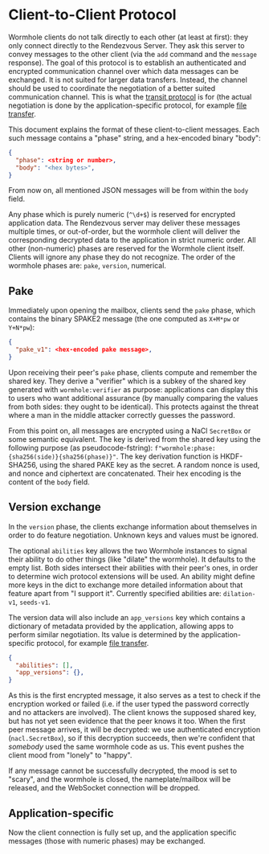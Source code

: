 # Client-to-Client Protocol

Wormhole clients do not talk directly to each other (at least at first): they
only connect directly to the Rendezvous Server. They ask this server to
convey messages to the other client (via the `add` command and the `message`
response).
The goal of this protocol is to establish an authenticated and encrypted
communication channel over which data messages can be exchanged. It is not
suited for larger data transfers. Instead, the channel should be used to coordinate
the negotiation of a better suited communication channel. This is what the
[transit protocol](transit.md) is for (the actual negotiation is done by the
application-specific protocol, for example [file transfer](file-transfer-protocol.md).

This document explains the format of these client-to-client messages. Each
such message contains a "phase" string, and a hex-encoded binary "body":

```json
{
  "phase": <string or number>,
  "body": "<hex bytes>",
}
```

From now on, all mentioned JSON messages will be from within the `body` field.

Any phase which is purely numeric (`^\d+$`) is reserved for encrypted
application data. The Rendezvous server may deliver these messages multiple
times, or out-of-order, but the wormhole client will deliver the
corresponding decrypted data to the application in strict numeric order. All
other (non-numeric) phases are reserved for the Wormhole client itself.
Clients will ignore any phase they do not recognize.
The order of the wormhole phases are: `pake`, `version`, numerical.

## Pake

Immediately upon opening the mailbox, clients send the `pake` phase, which
contains the binary SPAKE2 message (the one computed as `X+M*pw` or
`Y+N*pw`):

```json
{
  "pake_v1": <hex-encoded pake message>,
}
```

Upon receiving their peer's `pake` phase, clients compute and remember the
shared key. They derive a "verifier" which is a subkey of the shared key
generated with `wormhole:verifier` as purpose: applications can display
this to users who want additional assurance (by manually comparing the values
from both sides: they ought to be identical). This protects against the threat
where a man in the middle attacker correctly guesses the password.

From this point on, all messages are encrypted using a NaCl `SecretBox` or some
semantic equivalent. The key is derived from the shared key using the following
purpose (as pseudocode-fstring): `f"wormhole:phase:{sha256(side)}{sha256(phase)}"`.
The key derivation function is HKDF-SHA256, using the shared PAKE key as the secret.
A random nonce is used, and nonce and ciphertext are concatenated. Their hex
encoding is the content of the `body` field.

## Version exchange

In the `version` phase, the clients exchange information about themselves in
order to do feature negotiation. Unknown keys and values must be ignored.

The optional `abilities` key allows the two Wormhole instances
to signal their ability to do other things (like "dilate" the wormhole).
It defaults to the empty list. Both sides intersect their abilities with their
peer's ones, in order to determine wich protocol extensions will be used. An
ability might define more keys in the dict to exchange more detailed information
about that feature apart from "I support it". Currently specified abilities are:
`dilation-v1`, `seeds-v1`.

The version data will also include an `app_versions` key which contains a
dictionary of metadata provided by the application, allowing apps to perform
similar negotiation. Its value is determined by the application-specific protocol,
for example [file transfer](file-transfer-protocol.md).

```json
{
  "abilities": [],
  "app_versions": {},
}
```

As this is the first encrypted message, it also serves as a test to check if
the encryption worked or failed (i.e. if the user typed the password correctly
and no attackers are involved).
The client knows the supposed shared key, but has not yet seen
evidence that the peer knows it too. When the first peer message arrives, it will
be decrypted: we use authenticated encryption (`nacl.SecretBox`), so if this
decryption succeeds, then we're confident that *somebody* used the same
wormhole code as us. This event pushes the client mood from "lonely" to
"happy".

If any message cannot be successfully decrypted, the mood is set to "scary",
and the wormhole is closed, the nameplate/mailbox
will be released, and the WebSocket connection will be dropped.

## Application-specific

Now the client connection is fully set up, and the application specific messages
(those with numeric phases) may be exchanged.
